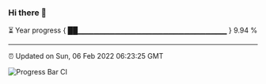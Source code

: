 ### Hi there 👋

⏳ Year progress { ██▁▁▁▁▁▁▁▁▁▁▁▁▁▁▁▁▁▁▁▁▁▁▁▁▁▁▁▁ } 9.94 %

---

⏰ Updated on Sun, 06 Feb 2022 06:23:25 GMT

![Progress Bar CI](https://github.com/ZhaoGui/ZhaoGui/workflows/Progress%20Bar%20CI/badge.svg)
